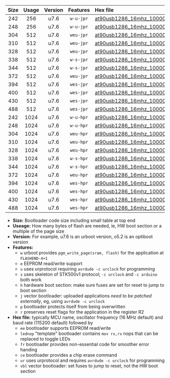 |Size|Usage|Version|Features|Hex file|
|:-:|:-:|:-:|:-:|:--|
|242|256|u7.6|`w-u-jpr`|[at90usb1286_16mhz_1000000bps_ur_vbl.hex](https://raw.githubusercontent.com/stefanrueger/urboot/main/at90usb1286_16mhz_1000000bps_ur_vbl.hex)|
|248|256|u7.6|`w-u-jpr`|[at90usb1286_16mhz_1000000bps_lednop_ur_vbl.hex](https://raw.githubusercontent.com/stefanrueger/urboot/main/at90usb1286_16mhz_1000000bps_lednop_ur_vbl.hex)|
|304|512|u7.6|`weu-jpr`|[at90usb1286_16mhz_1000000bps_ee_ur_vbl.hex](https://raw.githubusercontent.com/stefanrueger/urboot/main/at90usb1286_16mhz_1000000bps_ee_ur_vbl.hex)|
|310|512|u7.6|`weu-jpr`|[at90usb1286_16mhz_1000000bps_ee_lednop_ur_vbl.hex](https://raw.githubusercontent.com/stefanrueger/urboot/main/at90usb1286_16mhz_1000000bps_ee_lednop_ur_vbl.hex)|
|328|512|u7.6|`weu-jpr`|[at90usb1286_16mhz_1000000bps_ee_lednop_fr_ur_vbl.hex](https://raw.githubusercontent.com/stefanrueger/urboot/main/at90usb1286_16mhz_1000000bps_ee_lednop_fr_ur_vbl.hex)|
|338|512|u7.6|`w-s-jpr`|[at90usb1286_16mhz_1000000bps_vbl.hex](https://raw.githubusercontent.com/stefanrueger/urboot/main/at90usb1286_16mhz_1000000bps_vbl.hex)|
|344|512|u7.6|`w-s-jpr`|[at90usb1286_16mhz_1000000bps_lednop_vbl.hex](https://raw.githubusercontent.com/stefanrueger/urboot/main/at90usb1286_16mhz_1000000bps_lednop_vbl.hex)|
|372|512|u7.6|`weu-jpr`|[at90usb1286_16mhz_1000000bps_ee_lednop_fr_ce_ur_vbl.hex](https://raw.githubusercontent.com/stefanrueger/urboot/main/at90usb1286_16mhz_1000000bps_ee_lednop_fr_ce_ur_vbl.hex)|
|394|512|u7.6|`wes-jpr`|[at90usb1286_16mhz_1000000bps_ee_vbl.hex](https://raw.githubusercontent.com/stefanrueger/urboot/main/at90usb1286_16mhz_1000000bps_ee_vbl.hex)|
|400|512|u7.6|`wes-jpr`|[at90usb1286_16mhz_1000000bps_ee_lednop_vbl.hex](https://raw.githubusercontent.com/stefanrueger/urboot/main/at90usb1286_16mhz_1000000bps_ee_lednop_vbl.hex)|
|430|512|u7.6|`wes-jpr`|[at90usb1286_16mhz_1000000bps_ee_lednop_fr_vbl.hex](https://raw.githubusercontent.com/stefanrueger/urboot/main/at90usb1286_16mhz_1000000bps_ee_lednop_fr_vbl.hex)|
|488|512|u7.6|`wes-jpr`|[at90usb1286_16mhz_1000000bps_ee_lednop_fr_ce_vbl.hex](https://raw.githubusercontent.com/stefanrueger/urboot/main/at90usb1286_16mhz_1000000bps_ee_lednop_fr_ce_vbl.hex)|
|242|1024|u7.6|`w-u-hpr`|[at90usb1286_16mhz_1000000bps_ur.hex](https://raw.githubusercontent.com/stefanrueger/urboot/main/at90usb1286_16mhz_1000000bps_ur.hex)|
|248|1024|u7.6|`w-u-hpr`|[at90usb1286_16mhz_1000000bps_lednop_ur.hex](https://raw.githubusercontent.com/stefanrueger/urboot/main/at90usb1286_16mhz_1000000bps_lednop_ur.hex)|
|304|1024|u7.6|`weu-hpr`|[at90usb1286_16mhz_1000000bps_ee_ur.hex](https://raw.githubusercontent.com/stefanrueger/urboot/main/at90usb1286_16mhz_1000000bps_ee_ur.hex)|
|310|1024|u7.6|`weu-hpr`|[at90usb1286_16mhz_1000000bps_ee_lednop_ur.hex](https://raw.githubusercontent.com/stefanrueger/urboot/main/at90usb1286_16mhz_1000000bps_ee_lednop_ur.hex)|
|328|1024|u7.6|`weu-hpr`|[at90usb1286_16mhz_1000000bps_ee_lednop_fr_ur.hex](https://raw.githubusercontent.com/stefanrueger/urboot/main/at90usb1286_16mhz_1000000bps_ee_lednop_fr_ur.hex)|
|338|1024|u7.6|`w-s-hpr`|[at90usb1286_16mhz_1000000bps.hex](https://raw.githubusercontent.com/stefanrueger/urboot/main/at90usb1286_16mhz_1000000bps.hex)|
|344|1024|u7.6|`w-s-hpr`|[at90usb1286_16mhz_1000000bps_lednop.hex](https://raw.githubusercontent.com/stefanrueger/urboot/main/at90usb1286_16mhz_1000000bps_lednop.hex)|
|372|1024|u7.6|`weu-hpr`|[at90usb1286_16mhz_1000000bps_ee_lednop_fr_ce_ur.hex](https://raw.githubusercontent.com/stefanrueger/urboot/main/at90usb1286_16mhz_1000000bps_ee_lednop_fr_ce_ur.hex)|
|394|1024|u7.6|`wes-hpr`|[at90usb1286_16mhz_1000000bps_ee.hex](https://raw.githubusercontent.com/stefanrueger/urboot/main/at90usb1286_16mhz_1000000bps_ee.hex)|
|400|1024|u7.6|`wes-hpr`|[at90usb1286_16mhz_1000000bps_ee_lednop.hex](https://raw.githubusercontent.com/stefanrueger/urboot/main/at90usb1286_16mhz_1000000bps_ee_lednop.hex)|
|430|1024|u7.6|`wes-hpr`|[at90usb1286_16mhz_1000000bps_ee_lednop_fr.hex](https://raw.githubusercontent.com/stefanrueger/urboot/main/at90usb1286_16mhz_1000000bps_ee_lednop_fr.hex)|
|488|1024|u7.6|`wes-hpr`|[at90usb1286_16mhz_1000000bps_ee_lednop_fr_ce.hex](https://raw.githubusercontent.com/stefanrueger/urboot/main/at90usb1286_16mhz_1000000bps_ee_lednop_fr_ce.hex)|

- **Size:** Bootloader code size including small table at top end
- **Useage:** How many bytes of flash are needed, ie, HW boot section or a multiple of the page size
- **Version:** For example, u7.6 is an urboot version, o5.2 is an optiboot version
- **Features:**
  + `w` urboot provides `pgm_write_page(sram, flash)` for the application at `FLASHEND-4+1`
  + `e` EEPROM read/write support
  + `u` uses urprotocol requiring `avrdude -c urclock` for programming
  + `s` uses skeleton of STK500v1 protocol; `-c urclock` and `-c arduino` both work
  + `h` hardware boot section: make sure fuses are set for reset to jump to boot section
  + `j` vector bootloader: uploaded applications *need to be patched externally*, eg, using `avrdude -c urclock`
  + `p` bootloader protects itself from being overwritten
  + `r` preserves reset flags for the application in the register R2
- **Hex file:** typically MCU name, oscillator frequency (16 MHz default) and baud rate (115200 default) followed by
  + `ee` bootloader supports EEPROM read/write
  + `lednop` "template" bootloader contains `mov rx,rx` nops that can be replaced to toggle LEDs
  + `fr` bootloader provides non-essential code for smoother error handing
  + `ce` bootloader provides a chip erase command
  + `ur` uses urprotocol and requires `avrdude -c urclock` for programming
  + `vbl` vector bootloader: set fuses to jump to reset, not the HW boot section
